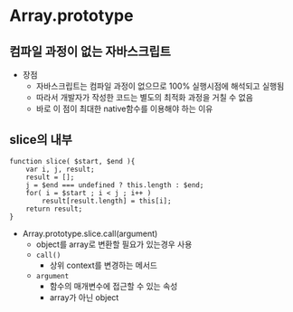 # Array.prototype
## 컴파일 과정이 없는 자바스크립트
 - 장점
	 - 자바스크립트는 컴파일 과정이 없으므로 100% 실행시점에 해석되고 실행됨
	 - 따라서 개발자가 작성한 코드는 별도의 최적화 과정을 거칠 수 없음
	 - 바로 이 점이 최대한 native함수를 이용해야 하는 이유

## slice의 내부
```
function slice( $start, $end ){
	var i, j, result;
	result = [];
	j = $end === undefined ? this.length : $end;
	for( i = $start ; i < j ; i++ )
		result[result.length] = this[i];
	return result;
}
```
 - Array.prototype.slice.call(argument) 
 	 - object를 array로 변환할 필요가 있는경우 사용
	 - `call()`
	 	 - 상위 context를 변경하는 메서드
	 - `argument`
	 	 - 함수의 매개변수에 접근할 수 있는 속성
	 	 - array가 아닌 object
	